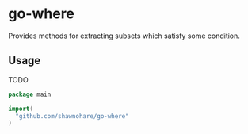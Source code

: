 # go-where
Provides methods for extracting subsets which satisfy some condition.

## Usage

TODO

```go
package main

import(
  "github.com/shawnohare/go-where"
)
```
